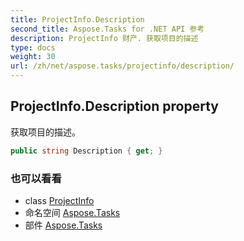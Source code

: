 ```yaml
---
title: ProjectInfo.Description
second_title: Aspose.Tasks for .NET API 参考
description: ProjectInfo 财产. 获取项目的描述
type: docs
weight: 30
url: /zh/net/aspose.tasks/projectinfo/description/
---
```

## ProjectInfo.Description property

获取项目的描述。

```csharp
public string Description { get; }
```

### 也可以看看

* class [ProjectInfo](../)
* 命名空间 [Aspose.Tasks](../../projectinfo/)
* 部件 [Aspose.Tasks](../../../)



